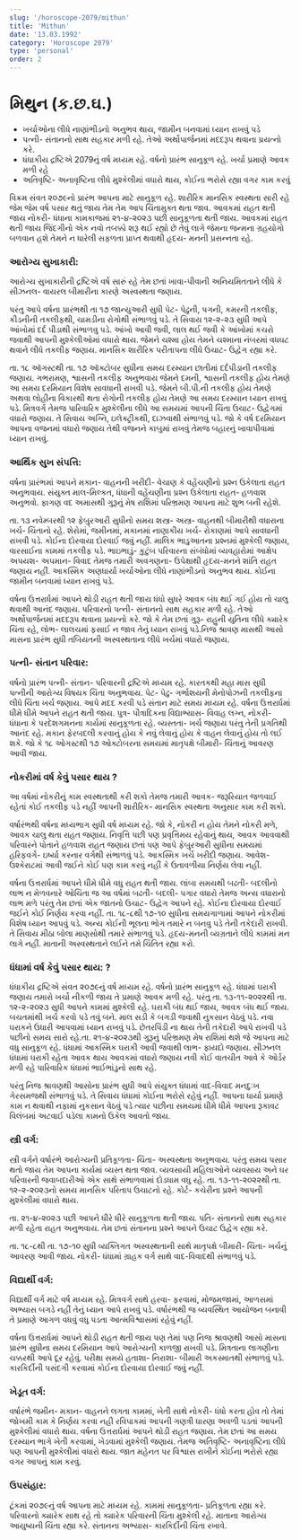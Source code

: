 ```yaml
---
slug: '/horoscope-2079/mithun'
title: 'Mithun'
date: '13.03.1992'
category: 'Horoscope 2079'
type: 'personal'
order: 2
---
```


# મિથુન (ક.છ.ઘ.)

- ખર્ચાઓના લીધે નાણાંભીડનો અનુભવ થાય, જામીન બનવામાં ધ્યાન રાખવું પડે
- પત્ની- સંતાનનો સાથ સહકાર મળી રહે. તેઓ અર્થોપાર્જનમાં મદદરૂપ થવાના પ્રયત્નો કરે.
- ધંધાકીય દ્રષ્ટિએ 2079નું વર્ષ મધ્યમ રહે. વર્ષનો પ્રારંભ સાનુકૂળ રહે. ખર્ચા પ્રમાણે આવક મળી રહે
- અતિવૃષ્ટિ- અનાવૃષ્ટિના લીધે મુશ્કેલીમાં વધારો થાય, કોઈના ભરોસે રહ્યા વગર કામ કરવું

વિક્રમ સંવત ૨૦૭૯નો પ્રારંભ આપના માટે સાનુકૂળ રહે. શારીરિક માનસિક સ્વસ્થતા સારી રહે જેમ જેમ વર્ષ પસાર થતું જાય તેમ તેમ આપ ચિંતામુક્ત થતા જાવ. આવકમાં રાહત થતી જાય નોકરી- ધંધાના કામકાજમાં ૨૧-૪-૨૦૨૩ પછી સાનુકૂળતા થતી જાય. આવકમાં રાહત થતી જાય જિંદગીનો એક નવો તબક્કો શરૂ થઈ રહ્યો છે તેવું લાગે જેમના જન્મના ગ્રહયોગો બળવાન હશે તેમને ન ધારેલી સફળતા પ્રાપ્ત થવાથી હૃદય- મનની પ્રસન્નતા રહે.

### આરોગ્ય સુખાકારી:

આરોગ્ય સુખાકારીની દ્રષ્ટિએ વર્ષ સારું રહે તેમ છતાં ખાવા-પીવાની અનિયમિતતાને લીધે કે સીઝનલ- વાયરલ બીમારીના કારણે અસ્વસ્થતા જણાય.

પરંતુ આપે વર્ષના પ્રારંભથી તા ૧૭ જાન્યુઆરી સુધી પેટ- પેઢુની, પગની, કમરની તકલીફ, કીડનીની તકલીફથી, ચામડીના રોગોથી સંભાળવું પડે. તે સિવાય ૧૨-૨-૨૩ સુધી આપે આંખોમાં દર્દ પીડાથી સંભાળવુ પડે. આંખો આવી જવી, લાલ થઈ જવી કે આંખોમાં કચરો જવાથી આપની મુશ્કેલીઓમાં વધારો થાય. જેમને ચશ્મા હોય તેમને ચશ્માના નંબરમાં વધઘટ થવાને લીધે તકલીફ જણાય. માનસિક શારીરિક પરીતાપના લીધે ઉચાટ- ઉદ્વેગ રહ્યા કરે.

તા. ૧૮ ઑગસ્ટથી તા. ૧૭ ઑક્ટોબર સુધીના સમય દરમ્યાન છાતીમાં દર્દપીડાની તકલીફ જણાય. ગભરામણ, શ્વાસની તકલીફ અનુભવાય જેમને દમની, શ્વાસની તકલીફ હોય તેમણે આ સમય દરમિયાન વિશેષ સાવધાની રાખવી પડે. જેમને બી.પી.ની તકલીફ હોય તેમણે અથવા લોહીના વિકારથી થતા રોગોની તકલીફ હોય તેમણે આ સમય દરમ્યાન ધ્યાન રાખવું પડે. મિત્રવર્ગ તેમજ પારિવારિક મુશ્કેલીના લીધે આ સમયમાં આપની ચિંતા ઉચાટ- ઉદ્વેગમાં વધારો જણાય. તે સિવાય અગ્નિ, ઇલેક્ટ્રીકથી, દાઝવાથી સંભાળવું પડે. જો કે વર્ષ દરમિયાન આપના વજનમાં વધારો જણાય તેથી વજનને કાબુમાં રાખવું તેમજ બહારનું ખાવાપીવામાં ધ્યાન રાખવું.

### આર્થિક સુખ સંપત્તિ:

વર્ષના પ્રારંભમાં આપને મકાન- વાહનની ખરીદી- વેચાણ કે વહેંચણીનો પ્રશ્ન ઉકેલાતા રાહત અનુભવાય. સંયુક્ત માલ-મિલ્કત, ધંધાની વહેંચણીના પ્રશ્ન ઉકેલાતા રાહત- હળવાશ અનુભવો. ફાગણ વદ અમાસથી ગુરૂનું મેષ રાશિમાં પરિભ્રમણ આપના માટે શુભ બની રહેશે.

તા. ૧૩ નવેમ્બરથી ૧૨ ફેબુ્રઆરી સુધીનો સમય શસ્ત્ર- અસ્ત્ર- વાહનથી બીમારીથી વધારાના ખર્ચ- ચિંતાનો રહે. શેરોમાં, જમીનમાં, મકાનમાં નાણાકીય ખર્ચ- રોકાણમાં આપે સાવધાની રાખવી પડે. કોઈના દોરવાયા દોરવાઈ જવું નહીં. માલિક ભાડુઆતના પ્રશ્નમાં મુશ્કેલી જણાય, વારસાઈના કામમાં તકલીફ પડે. ભાઇભાડું- કુટુંબ પરિવારના સંબંધોમાં વ્યવહારોમાં આક્ષેપ અપયશ- અપમાન- વિવાદ તેમજ તમારી અવગણના- ઉપેક્ષાથી હૃદય-મનને શાંતિ રાહત જણાય નહીં. આકસ્મિક અણધાર્યા ખર્ચાઓના લીધે નાણાંભીડનો અનુભવ થાય. કોઈના જામીન બનવામાં ધ્યાન રાખવું પડે.

વર્ષના ઉત્તરાર્ધમાં આપને થોડી રાહત થતી જાય ધંધો સુધરે આવક બંધ થઈ ગઈ હોય તો ચાલુ થવાથી આનંદ જણાય. પરિવારનો પત્ની- સંતાનનો સાથ સહકાર મળી રહે. તેઓ અર્થોપાર્જનમાં મદદરૂપ થવાના પ્રયત્નો કરે. જો કે તેમ છતાં ગુરૂ- રાહુની યુતિના લીધે ક્યારેક ચિંતા રહે, લોભ- લાલચમાં ફસાઈ ન જાવ તેનું ધ્યાન રાખવું પડે.નિજ શ્રાવણ માસથી આસો માસના પ્રારંભ સુધી તબિયતની અસ્વસ્થતાના લીધે ખર્ચમાં વધારો જણાય.

### પત્ની- સંતાન પરિવાર:

વર્ષનો પ્રારંભ પત્ની- સંતાન- પરિવારની દ્રષ્ટિએ મધ્યમ રહે. કારતકથી મહા માસ સુધી પત્નીની આરોગ્ય વિષયક ચિંતા અનુભવાય. પેટ- પેઢુ- ગર્ભાશયની મેનોપોઝની તકલીફના લીધે ચિંતા ખર્ચ જણાય. આપે મદદ કરવી પડે સંતાન માટે સમય મધ્યમ રહે. વર્ષના ઉત્તરાર્ધમાં ધીમે ધીમે આપને રાહત થતી જાય. પુત્ર- પૌત્રાદિકના વિદ્યાભ્યાસ- વિવાહ લગ્ન, નોકરી- ધંધાના કે પરદેશગમનના કાર્યમાં સાનુકૂળતા રહે. વ્યસ્તતા- ખર્ચ જણાય પરંતુ તેની પ્રગતિથી આનંદ રહે. મકાન ફેરબદલી કરવાનું હોય કે નવું લેવાનું હોય કે વાહન લેવાનું હોય તો લઈ શકે. જો કે ૧૮ ઓગસ્ટથી ૧૭ ઓક્ટોબરના સમયમાં માતૃપક્ષે બીમારી- ચિંતાનું આવરણ આવી જાય.

### નોકરીમાં વર્ષ કેવું પસાર થાય ?

આ વર્ષમાં નોકરીનું કામ સ્વસ્થતાથી કરી શકો તેમજ તમારી આવક- જરૂરિયાત જળવાઈ રહેતાં કોઈ તકલીફ પડે નહીં આપની શારીરિક- માનસિક સ્વસ્થતા અનુસાર કામ કરી શકો.

વર્ષારંભથી વર્ષના મધ્યભાગ સુધી વર્ષ મધ્યમ રહે. જો કે, નોકરી ન હોય તેમને નોકરી મળે, આવક ચાલુ થતા રાહત જણાય. નિવૃત્તિ પછી પણ પ્રવૃત્તિમય રહેવાનું થાય, આવક આવવાથી પરિવારને પોતાને હળવાશ રાહત જણાય છતાં પણ આપે ફેબુ્રઆરી સુધીના સમયમાં હરિફવર્ગ- ઇર્ષ્યા કરનાર વર્ગથી સંભાળવું પડે. આકસ્મિક ખર્ચ ખરીદી જણાય. આવેશ- ઉશ્કેરાટમાં આવી જઈને કોઈ પણ કામ કરવું નહીં કે ઉતાવળીયા નિર્ણય લેવા નહીં.

વર્ષના ઉત્તરાર્ધમાં આપને ધીમે ધીમે વધુ રાહત થતી જાય. લાંબા સમયથી બઢતી- બદલીનો લાભ ન મેળવનારે ઓચિંતા જ આ વર્ષમાં બઢતી- બદલી- પગાર વધારો તેમજ અન્ય વધારાનો લાભ મળે પરંતુ તેમ છતાં એક જાતનો ઉચાટ- ઉદ્વેગ આપને રહે. કોઈના દોરવાયા દોરવાઈ જઈને કોઈ નિર્ણય કરવા નહીં. તા. ૧૮-૮થી ૧૭-૧૦ સુધીના સમયગાળામાં આપને નોકરીમાં વિશેષ ધ્યાન આપવું પડે. અન્ય કોઈની ભૂલના ભોગ તમારે ન બનવુ પડે તેની તકેદારી રાખવી. તે સિવાય મીઠા બોલા માણસોથી તમારે સંભાળવું પડે. હૃદય-મનની વ્યગ્રતાને લીધે કામમાં મન લાગે નહીં. માતાની અસ્વસ્થતાને લઈને તમે ચિંતિત રહ્યા કરો.

### ધંધામાં વર્ષ કેવું પસાર થાય: ?

ધંધાકીય દ્રષ્ટિએ સંવત ૨૦૭૯નું વર્ષ મધ્યમ રહે. વર્ષનો પ્રારંભ સાનુકૂળ રહે. ધંધામાં ઘરાકી જણાય તમારો ખર્ચો નીકળી જાય તે પ્રમાણે આવક મળી રહે. પરંતુ તા. ૧૩-૧૧-૨૦૨૨થી તા. ૧૨-૨-૨૦૨૩ સુધી આપને કામમાં મુશ્કેલી રહે. ઘરાકી બંધ થઈ જાય, આવક બંધ થઈ જાય. બચતમાંથી ખર્ચ કરવો પડે તવું બને. માલ સડી કે બગડી જવાથી નુકસાન વેઠવું પડે. નવા ઘરાકને ઉધારી આપવામાં ધ્યાન રાખવું પડે. છેતરપિંડી ના થાય તેની તકેદારી આપે રાખવી પડે પછીનો સમય સારો રહે.તા. ૨૧-૪-૨૦૨૩થી ગુરૂનું પરિભ્રમણ મેષ રાશિમાં થશે જે આપના માટે વધુ સાનુકૂળ રહે. ધંધામાં આકસ્મિક ઘરાકી આવી જવાથી લાભ- ફાયદો જણાય. સીઝનલ ધંધામાં ઘરાકી રહેતા આવક થાય આવકમાં વધારો જણાય નવી કોઈ વાતચીત આવે કે ઓર્ડર મળી રહે પારિવારિક ધંધામાં ભાઈભાંડુનો સાથ રહે.

પરંતુ નિજ શ્રાવણથી આસોના પ્રારંભ સુધી આપે સંયુક્ત ધંધામાં વાદ-વિવાદ મનદુઃખ ગેરસમજથી સંભાળવું પડે. તે સિવાય ધંધામાં કોઈના ભરોસે રહેવું નહીં. આપના ધાર્યા પ્રમાણે કામ ન થવાથી નફામાં નુકસાન વેઠવું પડે ત્યાર પછીના સમયમાં ધીમે ધીમે આપના રૂકાવટ વિલંબમાં અટવાઈ પડેલા કામનો ઉકેલ આવતો જાય.

### સ્ત્રી વર્ગ:

સ્ત્રી વર્ગને વર્ષારંભે આરોગ્યની પ્રતિકૂળતા- ચિંતા- અસ્વસ્થતા અનુભવાય. પરંતુ સમય પસાર થતો જાય તેમ આપના કાર્યમાં વ્યસ્ત થતા જાવ. વ્યવસાયી મહિલાઓને વ્યવસાય અને ઘર પરિવારની જવાબદારીઓ એક સાથે સંભાળવામાં દોડધામ વધુ રહે. તા. ૧૩-૧૧-૨૦૨૨થી તા. ૧૨-૨-૨૦૨૩નો સમય માનસિક પરિતાપ ઉચાટનો રહે. કોર્ટ- કચેરીના પ્રશ્ને આપની મુશ્કેલીમાં વધારો થાય.

તા. ૨૧-૪-૨૦૨૩ પછી આપને ધીરે ધીરે સાનુકૂળતા થતી જાય. પતિ- સંતાનનો સાથ સહકાર મળી રહેતા રાહત અનુભવાય. તેમ છતાં સંતાનના પ્રશ્ને આપને ઉચાટ ઉદ્વેગ રહ્યા કરે.

તા. ૧૮-૮થી તા. ૧૭-૧૦ સુધી વ્યક્તિગત અસ્વસ્થતાની સાથે માતૃપક્ષે બીમારી- ચિંતા- ખર્ચનું આવરણ આવી જાય. નોકરી- ધંધામાં ગ્રાહક વર્ગ સાથે વાદ-વિવાદથી સંભાળવું પડે.

### વિદ્યાર્થી વર્ગ:

વિદ્યાર્થી વર્ગ માટે વર્ષ મધ્યમ રહે. મિત્રવર્ગ સાથે હરવા- ફરવામાં, મોજમજામાં, આળસમાં અભ્યાસ બગડે નહીં તેનું ધ્યાન આપે રાખવું પડે. વર્ષારંભથી જ વ્યવસ્થિત આયોજન બનાવી તે પ્રમાણે આગળ વધવું વધુ પડતા આત્મવિશ્વાસમાં રહેવું નહીં.

વર્ષના ઉત્તરાર્ધમાં આપને થોડી રાહત થતી જાય પણ તેમાં પણ નિજ શ્રાવણથી આસો માસના પ્રારંભ સુધીના સમય દરમિયાન આપે આરોગ્યની કાળજી રાખવી પડે. મિત્રતાના લાગણીના ચક્કરથી આપે દૂર રહેવું. પરીક્ષા સમયે હતાશા- નિરાશા- બીમારી અકસ્માતથી સંભાળવું પડે. કારકિર્દીની પસંદગી કરવામાં કોઈના દોરવાયા દોરવાઈ જવું નહીં.

### ખેડૂત વર્ગ:

વર્ષારંભે જમીન- મકાન- વાહનને લગતા કામમાં, ખેતી સાથે નોકરી- ધંધો કરતા હોવ તો તેમાં જોખમી કામ કે નિર્ણય કરવા નહી રવિપાકમાં આપની ગણત્રી ધારણા અવળી પડતાં આપની મુશ્કેલીમાં વધારો થાય. વર્ષના ઉત્તરાર્ધમાં આપને થોડી રાહત જણાય. તેમ છતાં આ સમય દરમ્યાન ભાગે ખેતી કરવામાં, ખેડવામાં મુશ્કેલી જણાય. તેમજ અતિવૃષ્ટિ- અનાવૃષ્ટિના લીધે પણ આપની મુશ્કેલીમાં વધારો થાય. જાત મહેનત પર વિશ્વાસ રાખીને કોઈના ભરોસે રહ્યા વગર આપનું કામ કરવું.

### ઉપસંહાર:

ટૂંકમાં ૨૦૭૯નું વર્ષ આપના માટે મધ્યમ રહે. કામમાં સાનુકૂળતા- પ્રતિકૂળતા રહ્યા કરે. પરિવારનો ક્યારેક સાથ રહે તો ક્યારેક પરિવારની ચિંતા મુશ્કેલી રહે. માતાના આરોગ્ય આયુષ્યની ચિંતા રહ્યા કરે. સંતાનના અભ્યાસ- કારકિર્દીની ચિંતા રખાવે.
